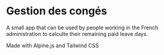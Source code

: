 # Gestion des congés

A small app that can be used by people working in the French administration to calculte their remaining paid leave days.

Made with Alpine.js and Tailwind CSS
